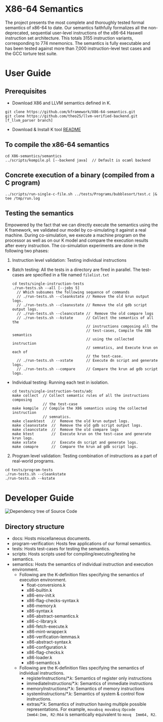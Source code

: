 
# X86-64 Semantics
The project presents the most complete and thoroughly tested formal semantics
of x86-64 to date. Our semantics faithfully formalizes all the non-deprecated,
   sequential user-level instructions of the x86-64 Haswell instruction set
   architecture.  This totals 3155 instruction variants, corresponding to 774
   mnemonics. The semantics is fully executable and has been tested against
   more than 7,000 instruction-level test cases and the GCC torture test suite.

# User Guide

## Prerequisites
 - Download X86 and LLVM semantics defined in K.
  ```
  git clone https://github.com/kframework/X86-64-semantics.git
  git clone https://github.com/theo25/llvm-verified-backend.git [f_llvm_parser branch]
  ```

 - Download & Install K tool [README](https://github.com/kframework/k/blob/master/README.md)

## To compile the x86-64 semantics
  ```
  cd X86-semantics/semantics
  ../scripts/kompile.pl [--backend java]  // Default is ocaml backend
  ```
## Concrete execution of a binary (compiled from a C program)
```
../scripts/run-single-c-file.sh ../tests/Programs/bubblesort/test.c |& tee /tmp/run.log
```

## Testing the semantics
Empowered by the fact that we can directly execute the semantics using the K
framework, we validated our model by co-simulating it against a real machine.
During co-simulation, we execute a machine program on the processor as well as
on our K model and compare the execution results after every instruction. The
co-simulation experiments are done in the following two phases:

1. Instruction level validation: Testing individual instructions

  - Batch testing: All the tests in a directory are fired in parallel. The
  test-cases are specified in a file named `filelist.txt`
    ```
    cd tests/single-instruction-tests
    ./run-tests.sh --all [--jobs 5]
      // Which subsumes the following sequence of commands
      // ./run-tests.sh --cleankstate // Remove the old krun output logs.
      // ./run-tests.sh --cleanxstate // Remove the old gdb script output logs.
      // ./run-tests.sh --cleancstate //  Remove the old compare logs
      // ./run-tests.sh --kstate      // Collect the semantics of all the
                                      // instructions composing all the
                                      // test-cases, Compile the X86 semantics
                                      // using the collected instruction
                                      // semnatics, and Execute krun on each of
                                      // the test-case.
      // ./run-tests.sh --xstate      // Execute dn script and generate logs.
      // ./run-tests.sh --compare     // Compare the krun ad gdb script logs.
    ```
  - Individual testing: Running each test in isolation.
    ```
    cd tests/single-instruction-tests/adc
    make collect  // Collect semantic rules of all the instructions composing
                  // the test-case
    make kompile  // Compile the X86 semantics using the collected instruction
                  // semnatics.
    make cleanktest   //  Remove the old krun output logs.
    make cleanxstate  //  Remove the old gdb script output logs.
    make cleancstate  //  Remove the old compare logs
    make ktest        //  Execute krun on the test-case and generate krun logs.
    make xstate       //  Execute dn script and generate logs.
    make comapre      //  Compare the krun ad gdb script logs.
    ```

2. Program level validation: Testing combination of instructions as a part of
real-world programs.
```
cd tests/program-tests
./run-tests.sh --cleankstate
./run-tests.sh --kstate
```

# Developer Guide
![Dependency tree of Source Code](https://github.com/kframework/X86-64-semantics/blob/master/docs/reports/import_graph.png)

## Directory structure

  - docs: Hosts miscellaneous documents.
  - program-verification: Hosts few applications of our formal semantics.
  - tests: Hosts test-cases for testing the semantics.
  - scripts: Hosts scripts used for compiling/executing/testing he semantics.
  - semantics: Hosts the semantics of individual instruction and execution
  environment.
    - Following are the K-definition files specifying the semantics of execution environment.
      - float-conversions.k
      - x86-builtin.k
      - x86-env-init.k
      - x86-flag-checks-syntax.k
      - x86-memory.k
      - x86-syntax.k
      - x86-abstract-semantics.k
      - x86-c-library.k
      - x86-fetch-execute.k
      - x86-mint-wrapper.k
      - x86-verification-lemmas.k
      - x86-abstract-syntax.k
      - x86-configuration.k
      - x86-flag-checks.k
      - x86-loader.k
      - x86-semantics.k
    - Following are the K-definition files specifying the semantics of individual instructions.
      - registerInstructions/\*.k: Semantics of register only instructions
      - immediateInstructions/\*.k: Semantics of immediate  instructions
      - memoryInstructions/\*.k: Semantics of memory instructions
      - systemInstructions/\*.k: Semantics of system & control flow instructions.
      - extras/\*.k: Semantics of instruction having multiple possible
      representations. For example, `movabsq movabsq:Opcode  Imm64:Imm, R2:R64`
      is semantically equivalent to `movq  Imm64, R2`.
